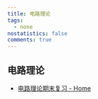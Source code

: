 ```yaml
---
title: 电路理论
tags:
  - none
nostatistics: false
comments: true
---
```


## 电路理论

- [电路理论期末复习 - Home](https://qiushao-e.github.io/2025/01/06/dlll/)